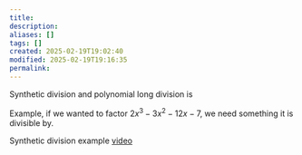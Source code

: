 ```yaml
---
title: 
description: 
aliases: []
tags: []
created: 2025-02-19T19:02:40
modified: 2025-02-19T19:16:35
permalink:
---
```




Synthetic division and polynomial long division is 

Example, if we wanted to factor $2x^3-3x^2-12x-7$, we need something it is divisible by.




Synthetic division example [video](https://www.youtube.com/watch?v=FxHWoUOq2iQ)
